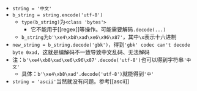 - `string = '中文'`
- `b_string = string.encode('utf-8')`
  - `type(b_string)`为`<class 'bytes'>`
    - 它不能用于[[regex]]等操作。可能需要解码`.decode(...)`
  - `b_string`为`b'\xe4\xb8\xad\xe6\x96\x87'`，其中`\x`表示十六进制
- `new_string = b_string.decode('gbk')`，得到`'gbk' codec can't decode byte 0xad`，这就是编解码不一致导致中文乱码、无法解码
- 注：`b'\xe4\xb8\xad\xe6\x96\x87'.decode('utf-8')`也可以得到字符串`'中文'`
  - 具体：`b'\xe4\xb8\xad'.decode('utf-8')`就能得到`'中'`
- `string = 'ascii'`当然就没有问题。参考[[ascii]]